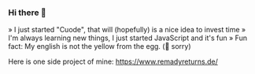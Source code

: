 ### Hi there 👋

<!--
**remadisson/remadisson** is a ✨ _special_ ✨ repository because its `README.md` (this file) appears on your GitHub profile.

- 🔭 I’m currently working on ...
- 🌱 I’m currently learning ...
- 👯 I’m looking to collaborate on ...
- 🤔 I’m looking for help with ...
- 💬 Ask me about ...
- 📫 How to reach me: ...
- 😄 Pronouns: ...
- ⚡ Fun fact: ...
-->


» I just started "Cuode", that will (hopefully) is a nice idea to invest time
» I'm always learning new things, I just started JavaScript and it's fun
» Fun fact: My english is not the yellow from the egg. (🤣 sorry)

Here is one side project of mine: 
  https://www.remadyreturns.de/
